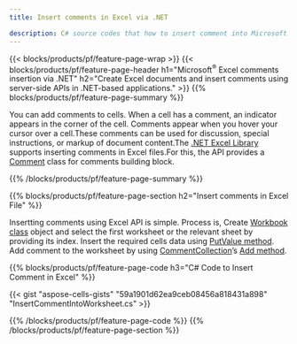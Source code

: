 ```yaml
---
title: Insert comments in Excel via .NET

description: C# source codes that how to insert comment into Microsoft Excel files using .NET Library. 
---
```


{{< blocks/products/pf/feature-page-wrap >}}
{{< blocks/products/pf/feature-page-header h1="Microsoft<sup>&reg;</sup> Excel comments insertion via .NET" h2="Create Excel documents and insert comments using server-side APIs in .NET-based applications." >}}
{{% blocks/products/pf/feature-page-summary %}}

You can add comments to cells. When a cell has a comment, an indicator appears in the corner of the cell. Comments appear when you hover your cursor over a cell.These comments can be used for discussion, special instructions, or markup of document content.The [.NET Excel Library](/cells/net/) supports inserting comments in Excel files.For this, the API provides a [Comment](https://reference.aspose.com/cells/net/aspose.cells/comment) class for comments building block.

{{% /blocks/products/pf/feature-page-summary  %}}

{{% blocks/products/pf/feature-page-section  h2="Insert comments in Excel File" %}}

Insertting comments using Excel API is simple. Process is, Create [Workbook class](https://reference.aspose.com/cells/net/aspose.cells/workbook) object and select the first worksheet or the relevant sheet by providing its index. Insert the required cells data using [PutValue method](https://reference.aspose.com/cells/net/aspose.cells/cell/methods/putvalue/index). Add comment to the worksheet by using [CommentCollection](https://reference.aspose.com/cells/net/aspose.cells/commentcollection)’s [Add method](https://reference.aspose.com/cells/net/aspose.cells.commentcollection/add/methods/1).

{{% blocks/products/pf/feature-page-code h3="C# Code to Insert Comment in Excel" %}}

{{< gist "aspose-cells-gists" "59a1901d62ea9ceb08456a818431a898" "InsertCommentIntoWorksheet.cs" >}}

{{% /blocks/products/pf/feature-page-code  %}}
{{% /blocks/products/pf/feature-page-section %}}
